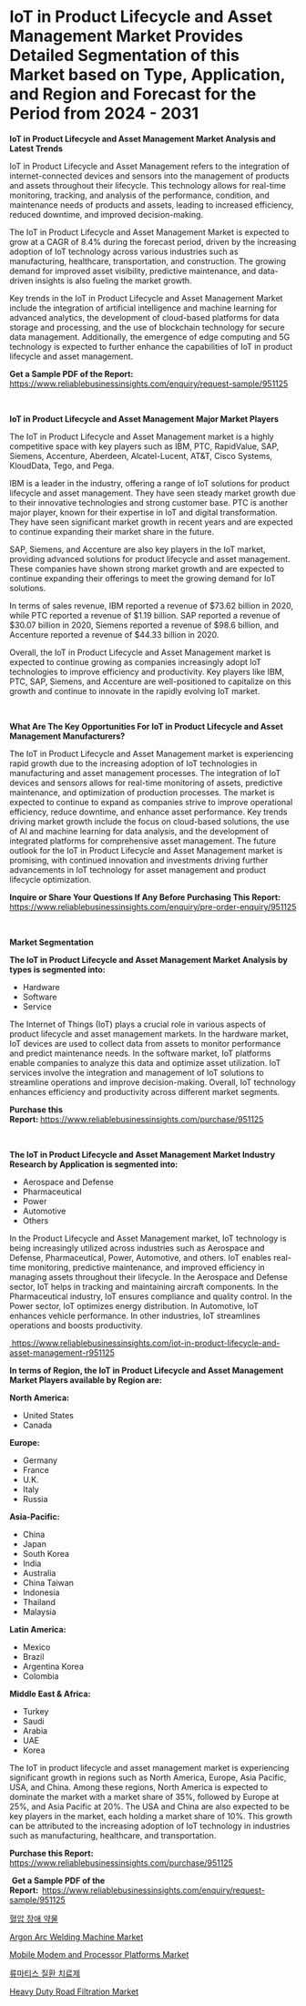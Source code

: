 <p><h1>IoT in Product Lifecycle and Asset Management Market Provides Detailed Segmentation of this Market based on Type, Application, and Region and Forecast for the Period from 2024 - 2031</h1></p><p><strong>IoT in Product Lifecycle and Asset Management Market Analysis and Latest Trends</strong></p>
<p><p>IoT in Product Lifecycle and Asset Management refers to the integration of internet-connected devices and sensors into the management of products and assets throughout their lifecycle. This technology allows for real-time monitoring, tracking, and analysis of the performance, condition, and maintenance needs of products and assets, leading to increased efficiency, reduced downtime, and improved decision-making.</p><p>The IoT in Product Lifecycle and Asset Management Market is expected to grow at a CAGR of 8.4% during the forecast period, driven by the increasing adoption of IoT technology across various industries such as manufacturing, healthcare, transportation, and construction. The growing demand for improved asset visibility, predictive maintenance, and data-driven insights is also fueling the market growth.</p><p>Key trends in the IoT in Product Lifecycle and Asset Management Market include the integration of artificial intelligence and machine learning for advanced analytics, the development of cloud-based platforms for data storage and processing, and the use of blockchain technology for secure data management. Additionally, the emergence of edge computing and 5G technology is expected to further enhance the capabilities of IoT in product lifecycle and asset management.</p></p>
<p><strong>Get a Sample PDF of the Report:&nbsp;</strong> <a href="https://www.reliablebusinessinsights.com/enquiry/request-sample/951125">https://www.reliablebusinessinsights.com/enquiry/request-sample/951125</a></p>
<p>&nbsp;</p>
<p><strong>IoT in Product Lifecycle and Asset Management Major Market Players</strong></p>
<p><p>The IoT in Product Lifecycle and Asset Management market is a highly competitive space with key players such as IBM, PTC, RapidValue, SAP, Siemens, Accenture, Aberdeen, Alcatel-Lucent, AT&T, Cisco Systems, KloudData, Tego, and Pega. </p><p>IBM is a leader in the industry, offering a range of IoT solutions for product lifecycle and asset management. They have seen steady market growth due to their innovative technologies and strong customer base. PTC is another major player, known for their expertise in IoT and digital transformation. They have seen significant market growth in recent years and are expected to continue expanding their market share in the future.</p><p>SAP, Siemens, and Accenture are also key players in the IoT market, providing advanced solutions for product lifecycle and asset management. These companies have shown strong market growth and are expected to continue expanding their offerings to meet the growing demand for IoT solutions.</p><p>In terms of sales revenue, IBM reported a revenue of $73.62 billion in 2020, while PTC reported a revenue of $1.19 billion. SAP reported a revenue of $30.07 billion in 2020, Siemens reported a revenue of $98.6 billion, and Accenture reported a revenue of $44.33 billion in 2020.</p><p>Overall, the IoT in Product Lifecycle and Asset Management market is expected to continue growing as companies increasingly adopt IoT technologies to improve efficiency and productivity. Key players like IBM, PTC, SAP, Siemens, and Accenture are well-positioned to capitalize on this growth and continue to innovate in the rapidly evolving IoT market.</p></p>
<p>&nbsp;</p>
<p><strong>What Are The Key Opportunities For IoT in Product Lifecycle and Asset Management Manufacturers?</strong></p>
<p><p>The IoT in Product Lifecycle and Asset Management market is experiencing rapid growth due to the increasing adoption of IoT technologies in manufacturing and asset management processes. The integration of IoT devices and sensors allows for real-time monitoring of assets, predictive maintenance, and optimization of production processes. The market is expected to continue to expand as companies strive to improve operational efficiency, reduce downtime, and enhance asset performance. Key trends driving market growth include the focus on cloud-based solutions, the use of AI and machine learning for data analysis, and the development of integrated platforms for comprehensive asset management. The future outlook for the IoT in Product Lifecycle and Asset Management market is promising, with continued innovation and investments driving further advancements in IoT technology for asset management and product lifecycle optimization.</p></p>
<p><strong>Inquire or Share Your Questions If Any Before Purchasing This Report:</strong> <a href="https://www.reliablebusinessinsights.com/enquiry/pre-order-enquiry/951125">https://www.reliablebusinessinsights.com/enquiry/pre-order-enquiry/951125</a></p>
<p>&nbsp;</p>
<p><strong>Market Segmentation</strong></p>
<p><strong>The IoT in Product Lifecycle and Asset Management Market Analysis by types is segmented into:</strong></p>
<p><ul><li>Hardware</li><li>Software</li><li>Service</li></ul></p>
<p><p>The Internet of Things (IoT) plays a crucial role in various aspects of product lifecycle and asset management markets. In the hardware market, IoT devices are used to collect data from assets to monitor performance and predict maintenance needs. In the software market, IoT platforms enable companies to analyze this data and optimize asset utilization. IoT services involve the integration and management of IoT solutions to streamline operations and improve decision-making. Overall, IoT technology enhances efficiency and productivity across different market segments.</p></p>
<p><strong>Purchase this Report:&nbsp;</strong><a href="https://www.reliablebusinessinsights.com/purchase/951125">https://www.reliablebusinessinsights.com/purchase/951125</a></p>
<p>&nbsp;</p>
<p><strong>The IoT in Product Lifecycle and Asset Management Market Industry Research by Application is segmented into:</strong></p>
<p><ul><li>Aerospace and Defense</li><li>Pharmaceutical</li><li>Power</li><li>Automotive</li><li>Others</li></ul></p>
<p><p>In the Product Lifecycle and Asset Management market, IoT technology is being increasingly utilized across industries such as Aerospace and Defense, Pharmaceutical, Power, Automotive, and others. IoT enables real-time monitoring, predictive maintenance, and improved efficiency in managing assets throughout their lifecycle. In the Aerospace and Defense sector, IoT helps in tracking and maintaining aircraft components. In the Pharmaceutical industry, IoT ensures compliance and quality control. In the Power sector, IoT optimizes energy distribution. In Automotive, IoT enhances vehicle performance. In other industries, IoT streamlines operations and boosts productivity.</p></p>
<p><a href="https://www.reliablebusinessinsights.com/iot-in-product-lifecycle-and-asset-management-r951125">&nbsp;https://www.reliablebusinessinsights.com/iot-in-product-lifecycle-and-asset-management-r951125</a></p>
<p><strong>In terms of Region, the IoT in Product Lifecycle and Asset Management Market Players available by Region are:</strong></p>
<p>
    <p> <strong> North America: </strong>
        <ul>
            <li>United States</li>
            <li>Canada</li>
        </ul>
        </p> 
    <p> <strong> Europe: </strong>
        <ul>
            <li>Germany</li>
            <li>France</li>
            <li>U.K.</li>
            <li>Italy</li>
            <li>Russia</li>
        </ul>
        </p> 
    <p> <strong> Asia-Pacific: </strong>
        <ul>
            <li>China</li>
            <li>Japan</li>
            <li>South Korea</li>
            <li>India</li>
            <li>Australia</li>
            <li>China Taiwan</li>
            <li>Indonesia</li>
            <li>Thailand</li>
            <li>Malaysia</li>
        </ul>
        </p> 
    <p> <strong> Latin America: </strong>
        <ul>
            <li>Mexico</li>
            <li>Brazil</li>
            <li>Argentina Korea</li>
            <li>Colombia</li>
        </ul>
        </p> 
    <p> <strong> Middle East & Africa: </strong>
        <ul>
            <li>Turkey</li>
            <li>Saudi</li>
            <li>Arabia</li>
            <li>UAE</li>
            <li>Korea</li>
        </ul>
    </p>
    </p>
<p><p>The IoT in product lifecycle and asset management market is experiencing significant growth in regions such as North America, Europe, Asia Pacific, USA, and China. Among these regions, North America is expected to dominate the market with a market share of 35%, followed by Europe at 25%, and Asia Pacific at 20%. The USA and China are also expected to be key players in the market, each holding a market share of 10%. This growth can be attributed to the increasing adoption of IoT technology in industries such as manufacturing, healthcare, and transportation.</p></p>
<p><strong>Purchase this Report: </strong><a href="https://www.reliablebusinessinsights.com/purchase/951125">https://www.reliablebusinessinsights.com/purchase/951125</a></p>
<p>&nbsp;<strong>Get a Sample PDF of the Report:&nbsp;&nbsp;</strong><a href="https://www.reliablebusinessinsights.com/enquiry/request-sample/951125">https://www.reliablebusinessinsights.com/enquiry/request-sample/951125</a></p>
<p><strong></strong></p>
<p><p><a href="https://github.com/njolsky1/Market-Research-Report-List-2/blob/main/964868983148.md">혈압 장애 약물</a></p><p><a href="https://medium.com/@dellkoepp_34276/global-argon-arc-welding-machine-market-analysis-trends-forecasts-and-growth-opportunities-2024-86696f0a0dce">Argon Arc Welding Machine Market</a></p><p><a href="https://github.com/JermaineCrona2023/Market-Research-Report-List-2/blob/main/mobile-modem-and-processor-platforms-market.md">Mobile Modem and Processor Platforms Market</a></p><p><a href="https://github.com/rrmadityapu/Market-Research-Report-List-2/blob/main/423813483147.md">류마티스 질환 치료제</a></p><p><a href="https://github.com/ctanaka235/Market-Research-Report-List-2/blob/main/heavy-duty-road-filtration-market.md">Heavy Duty Road Filtration Market</a></p></p>